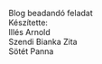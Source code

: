 Blog beadandó feladat<br />
Készítette: <br />
Illés Arnold <br />
Szendi Bianka Zita<br /> 
Sötét Panna<br />

